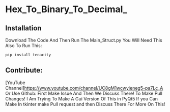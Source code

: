 # Hex_To_Binary_To_Decimal_

## Installation
Download The Code And Then Run The Main_Struct.py
You Will Need This Also To Run This:

```
pip install tenacity
```

## Contribute:
[YouTube Channel]https://www.youtube.com/channel/UC8gM1wcwyieneg5-pa7Lc_A
Or Use Github:
First Make Issue And Then We Discuss There!
To Make Pull Changes!
I Am Trying To Make A Gui Version Of This in PyQt5 If you Can Make In tkinter make Pull request and then Discuss There For More On This!
